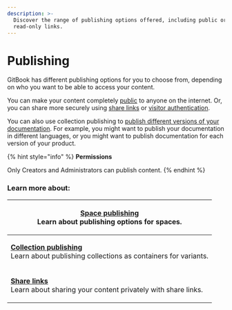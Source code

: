 ```yaml
---
description: >-
  Discover the range of publishing options offered, including public or
  read-only links.
---
```


# Publishing

GitBook has different publishing options for you to choose from, depending on who you want to be able to access your content.

You can make your content completely [public](space-publishing.md#public-space) to anyone on the internet. Or, you can share more securely using [share links](share-links.md) or [visitor authentication](space-publishing.md#visitor-authentication).

You can also use collection publishing to [publish different versions of your documentation](collection-publishing.md#how-to-publish-a-collection-of-variants). For example, you might want to publish your documentation in different languages, or you might want to publish documentation for each version of your product.

{% hint style="info" %}
**Permissions**

Only Creators and Administrators can publish content.
{% endhint %}

### Learn more about:

| <p><strong></strong><a href="space-publishing.md"><strong>Space publishing</strong></a><br>Learn about publishing options for spaces.</p>              |
| ------------------------------------------------------------------------------------------------------------------------------------------------------ |
| <p><a href="collection-publishing.md"><strong>Collection publishing</strong></a><br>Learn about publishing collections as containers for variants.</p> |
| <p><a href="share-links.md"><strong>Share links</strong></a><br>Learn about sharing your content privately with share links.</p>                       |
